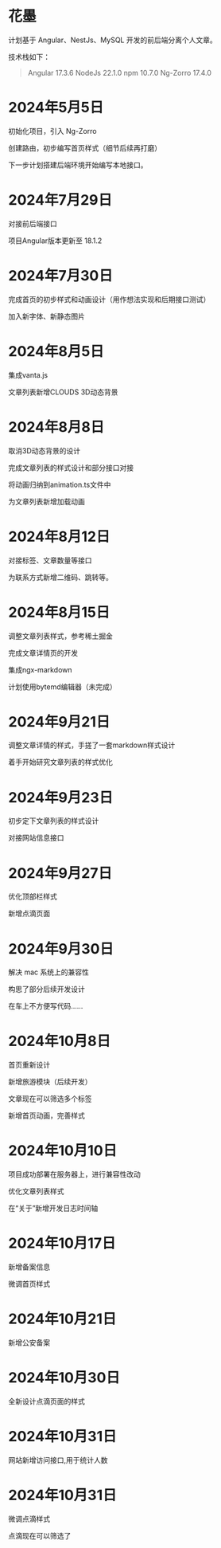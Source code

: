 # 花墨

计划基于 Angular、NestJs、MySQL 开发的前后端分离个人文章。

技术栈如下：

> Angular 17.3.6
> NodeJs 22.1.0
> npm 10.7.0
> Ng-Zorro 17.4.0

# 2024年5月5日

初始化项目，引入 Ng-Zorro

创建路由，初步编写首页样式（细节后续再打磨）

下一步计划搭建后端环境开始编写本地接口。

# 2024年7月29日

对接前后端接口

项目Angular版本更新至 18.1.2

# 2024年7月30日

完成首页的初步样式和动画设计（用作想法实现和后期接口测试）

加入新字体、新静态图片

# 2024年8月5日

集成vanta.js

文章列表新增CLOUDS 3D动态背景

# 2024年8月8日

取消3D动态背景的设计

完成文章列表的样式设计和部分接口对接

将动画归纳到animation.ts文件中

为文章列表新增加载动画

# 2024年8月12日

对接标签、文章数量等接口

为联系方式新增二维码、跳转等。

# 2024年8月15日

调整文章列表样式，参考稀土掘金

完成文章详情页的开发

集成ngx-markdown

计划使用bytemd编辑器（未完成）

# 2024年9月21日

调整文章详情的样式，手搓了一套markdown样式设计

着手开始研究文章列表的样式优化

# 2024年9月23日

初步定下文章列表的样式设计

对接网站信息接口

# 2024年9月27日

优化顶部栏样式

新增点滴页面

# 2024年9月30日

解决 mac 系统上的兼容性

构思了部分后续开发设计

在车上不方便写代码……

# 2024年10月8日

首页重新设计

新增旅游模块（后续开发）

文章现在可以筛选多个标签

新增首页动画，完善样式

# 2024年10月10日

项目成功部署在服务器上，进行兼容性改动

优化文章列表样式

在“关于”新增开发日志时间轴

# 2024年10月17日

新增备案信息

微调首页样式

# 2024年10月21日

新增公安备案

# 2024年10月30日

全新设计点滴页面的样式

# 2024年10月31日

网站新增访问接口,用于统计人数

# 2024年10月31日

微调点滴样式

点滴现在可以筛选了
